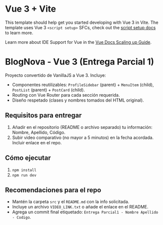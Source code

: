 # Vue 3 + Vite

This template should help get you started developing with Vue 3 in Vite. The template uses Vue 3 `<script setup>` SFCs, check out the [script setup docs](https://v3.vuejs.org/api/sfc-script-setup.html#sfc-script-setup) to learn more.

Learn more about IDE Support for Vue in the [Vue Docs Scaling up Guide](https://vuejs.org/guide/scaling-up/tooling.html#ide-support).

# BlogNova - Vue 3 (Entrega Parcial 1)


Proyecto convertido de VanillaJS a Vue 3. Incluye:
- Componentes reutilizables: `ProfileSidebar` (parent) + `MenuItem` (child), `PostList` (parent) + `PostCard` (child).
- Routing con Vue Router para cada sección requerida.
- Diseño respetado (clases y nombres tomados del HTML original).


## Requisitos para entregar
1. Añadir en el repositorio (README o archivo separado) tu información: Nombre, Apellido, Código.
2. Subir video comparativo (no mayor a 5 minutos) en la fecha acordada. Incluir enlace en el repo.


## Cómo ejecutar
1. `npm install`
2. `npm run dev`


## Recomendaciones para el repo
- Mantén la carpeta `src` y el `README.md` con la info solicitada.
- Incluye un archivo `VIDEO_LINK.txt` o añade el enlace en el README.
- Agrega un commit final etiquetado: `Entrega Parcial1 - Nombre Apellido - Codigo`.